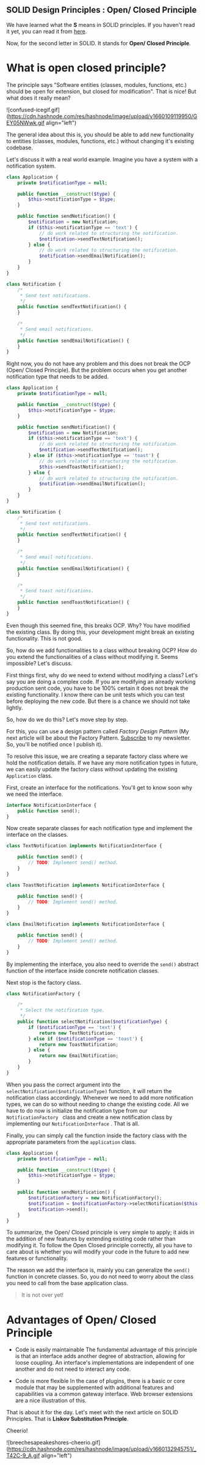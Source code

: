 ## SOLID Design Principles : Open/ Closed Principle

We have learned what the **S** means in SOLID principles. If you haven't read it yet, you can read it from [here](https://dulitharajapaksha.hashnode.dev/solid-design-principles-single-responsibility-principle). 

Now, for the second letter in SOLID. It stands for **Open/ Closed Principle**. 

# What is open closed principle?

The principle says "Software entities (classes, modules, functions, etc.) should be open for extension, but closed for modification". That is nice! But what does it really mean? 

![confused-icegif.gif](https://cdn.hashnode.com/res/hashnode/image/upload/v1660109119950/GEY05NWwk.gif align="left")

The general idea about this is, you should be able to add new functionality to entities (classes, modules, functions, etc.) without changing it's existing codebase.

Let's discuss it with a real world example. Imagine you have a system with a notification system.

```php
class Application {
    private $notificationType = null;

    public function __construct($type) {
        $this->notificationType = $type;
    }

    public function sendNotification() {
        $notification = new Notification;
        if ($this->notificationType == 'text') {
            // do work related to structuring the notification.
            $notification->sendTextNotification();
        } else {
            // do work related to structuring the notification.
            $notification->sendEmailNotification();
        }
    }
}

class Notification {
    /*
     * Send text notifications.
     */
    public function sendTextNotification() {
    }

    /*
     * Send email notifications.
     */
    public function sendEmailNotification() {
    }
}
```
Right now, you do not have any problem and this does not break the OCP (Open/ Closed Principle). But the problem occurs when you get another notification type that needs to be added.

```php
class Application {
    private $notificationType = null;

    public function __construct($type) {
        $this->notificationType = $type;
    }

    public function sendNotification() {
        $notification = new Notification;
        if ($this->notificationType == 'text') {
            // do work related to structuring the notification.
            $notification->sendTextNotification();
        } else if ($this->notificationType == 'toast') {
            // do work related to structuring the notification.
            $this->sendToastNotification();
        } else {
            // do work related to structuring the notification.
            $notification->sendEmailNotification();
        }
    }
}

class Notification {
    /*
     * Send text notifications.
     */
    public function sendTextNotification() {
    }

    /*
     * Send email notifications.
     */
    public function sendEmailNotification() {
    }

    /*
     * Send toast notifications.
     */
    public function sendToastNotification() {
    }
}
```
Even though this seemed fine, this breaks OCP. Why? You have modified the existing class. By doing this, your development might break an existing functionality. This is not good. 

So, how do we add functionalities to a class without breaking OCP? How do you extend the functionalities of a class without modifying it. Seems impossible? Let's discuss. 

First things first, why do we need to extend without modifying a class? Let's say you are doing a complex code. If you are modifying an already working production sent code, you have to be 100% certain it does not break the existing functionality. I know there can be unit tests which you can test before deploying the new code. But there is a chance we should not take lightly. 

So, how do we do this? Let's move step by step. 

For this, you can use a design pattern called *Factory Design Pattern* (My next article will be about the Factory Pattern. [Subscribe](https://dulitharajapaksha.hashnode.dev/newsletter) to my newsletter. So, you'll be notified once I publish it). 

To resolve this issue, we are creating a separate factory class where we hold the notification details. If we have any more notification types in future, we can easily update the factory class without updating the existing `Application` class. 

First, create an interface for the notifications. You'll get to know soon why we need the interface. 

```php
interface NotificationInterface {
    public function send();
}
```

Now create separate classes for each notification type and implement the interface on the classes.

```php
class TextNotification implements NotificationInterface {

    public function send() {
        // TODO: Implement send() method.
    }
}

class ToastNotification implements NotificationInterface {

    public function send() {
        // TODO: Implement send() method.
    }
}

class EmailNotification implements NotificationInterface {

    public function send() {
        // TODO: Implement send() method.
    }
}
```

By implementing the interface, you also need to override the `send()` abstract function of the interface inside concrete notification classes. 

Next stop is the factory class.

```php
class NotificationFactory {

    /*
     * Select the notification type.
     */
    public function selectNotification($notificationType) {
        if ($notificationType == 'text') {
            return new TextNotification;
        } else if ($notificationType == 'toast') {
            return new ToastNotification;
        } else {
            return new EmailNotification;
        }
    }
}
```

When you pass the correct argument into the `selectNotification($notificationType)` function, it will return the notification class accordingly. Whenever we need to add more notification types, we can do so without needing to change the existing code. All we have to do now is initialize the notification type from our `NotificationFactory ` class and create a new notification class by implementing our `NotificationInterface` . That is all. 

Finally, you can simply call the function inside the factory class with the appropriate parameters from the `application` class. 

```php
class Application {
    private $notificationType = null;

    public function __construct($type) {
        $this->notificationType = $type;
    }

    public function sendNotification() {
        $notificationFactory = new NotificationFactory();
        $notification = $notificationFactory->selectNotification($this->notificationType);
        $notification->send();
    }
}
```
To summarize, the Open/ Closed principle is very simple to apply; it aids in the addition of new features by extending existing code rather than modifying it. To follow the Open Closed principle correctly, all you have to care about is whether you will modify your code in the future to add new features or functionality. 

The reason we add the interface is, mainly you can generalize the `send()` function in concrete classes. So, you do not need to worry about the class you need to call from the base application class.

> It is not over yet!

# Advantages of Open/ Closed Principle

- Code is easily maintainable
The fundamental advantage of this principle is that an interface adds another degree of abstraction, allowing for loose coupling. An interface's implementations are independent of one another and do not need to interact any code.

- Code is more flexible
In the case of plugins, there is a basic or core module that may be supplemented with additional features and capabilities via a common gateway interface. Web browser extensions are a nice illustration of this.

That is about it for the day. Let's meet with the next article on SOLID Principles. That is **Liskov Substitution Principle**.

Cheerio!

![breechesapeakeshores-cheerio.gif](https://cdn.hashnode.com/res/hashnode/image/upload/v1660132945751/_T42C-9_A.gif align="left")







